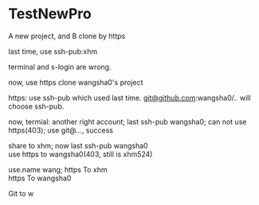 # TestNewPro
A new project, and B clone by https

last time, use ssh-pub:xhm

terminal and s-login are wrong.

now, use https clone wangsha0's project

https: use ssh-pub which used last time.
git@github.com:wangsha0/.. will choose ssh-pub.

now, termial: 
another right account; last ssh-pub wangsha0; 
can not use https(403); use git@..., success

share to xhm; now last ssh-pub wangsha0  
use https to wangsha0(403, still is xhm524)

use.name wang; https To xhm     
https To wangsha0

Git to w 